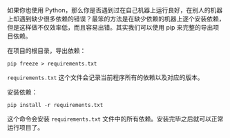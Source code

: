如果你也使用 Python，那么你是否遇到过在自己机器上运行良好，在别人的机器上却遇到缺少很多依赖的错误？最笨的方法是在缺少依赖的机器上逐个安装依赖，但是这样做不仅效率低，而且容易出错。其实我们可以使用 pip 来完整的导出项目依赖。

在项目的根目录，导出依赖：

```
pip freeze > requirements.txt
```

`requirements.txt` 这个文件会记录当前程序所有的依赖以及对应的版本。


安装依赖：

```
pip install -r requirements.txt
```

这个命令会安装 `requirements.txt` 文件中的所有依赖。安装完毕之后就可以正常运行项目了。




